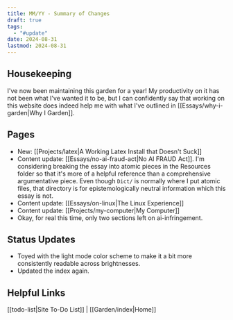 ```yaml
---
title: MM/YY - Summary of Changes
draft: true
tags:
  - "#update"
date: 2024-08-31
lastmod: 2024-08-31
---
```

## Housekeeping
I've now been maintaining this garden for a year! My productivity on  it has not been what I've wanted it to be, but I can confidently say that working on this website does indeed help me with what I've outlined in [[Essays/why-i-garden|Why I Garden]].
## Pages
- New: [[Projects/latex|A Working Latex Install that Doesn't Suck]]
- Content update: [[Essays/no-ai-fraud-act|No AI FRAUD Act]]. I'm considering breaking the essay into atomic pieces in the Resources folder so that it's more of a helpful reference than a comprehensive argumentative piece. Even though `Dict/` is normally where I put atomic files, that directory is for epistemologically neutral information which this essay is not.
- Content update: [[Essays/on-linux|The Linux Experience]]
- Content update: [[Projects/my-computer|My Computer]]
- Okay, for real this time, only two sections left on ai-infringement.
## Status Updates
- Toyed with the light mode color scheme to make it a bit more consistently readable across brightnesses.
- Updated the index again.
## Helpful Links
[[todo-list|Site To-Do List]] | [[Garden/index|Home]]
